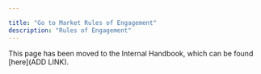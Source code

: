 ```yaml
---

title: "Go to Market Rules of Engagement"
description: "Rules of Engagement"
---
```



This page has been moved to the Internal Handbook, which can be found [here](ADD LINK). 
